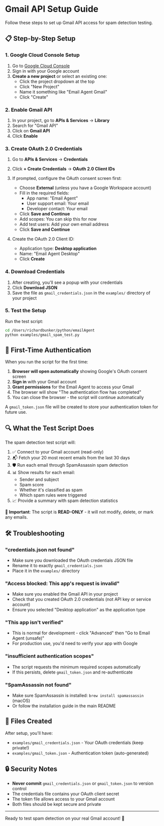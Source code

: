 # Gmail API Setup Guide

Follow these steps to set up Gmail API access for spam detection testing.

## 📋 **Step-by-Step Setup**

### 1. **Google Cloud Console Setup**

1. Go to [Google Cloud Console](https://console.cloud.google.com/)
2. Sign in with your Google account
3. **Create a new project** or select an existing one:
   - Click the project dropdown at the top
   - Click "New Project"
   - Name it something like "Email Agent Gmail"
   - Click "Create"

### 2. **Enable Gmail API**

1. In your project, go to **APIs & Services** → **Library**
2. Search for "Gmail API"
3. Click on **Gmail API**
4. Click **Enable**

### 3. **Create OAuth 2.0 Credentials**

1. Go to **APIs & Services** → **Credentials**
2. Click **+ Create Credentials** → **OAuth 2.0 Client IDs**
3. If prompted, configure the OAuth consent screen first:
   - Choose **External** (unless you have a Google Workspace account)
   - Fill in the required fields:
     - App name: "Email Agent"
     - User support email: Your email
     - Developer contact: Your email
   - Click **Save and Continue**
   - Add scopes: You can skip this for now
   - Add test users: Add your own email address
   - Click **Save and Continue**

4. Create the OAuth 2.0 Client ID:
   - Application type: **Desktop application**
   - Name: "Email Agent Desktop"
   - Click **Create**

### 4. **Download Credentials**

1. After creating, you'll see a popup with your credentials
2. Click **Download JSON**
3. Save the file as `gmail_credentials.json` in the `examples/` directory of your project

### 5. **Test the Setup**

Run the test script:

```bash
cd /Users/richardbunker/python/emailAgent
python examples/gmail_spam_test.py
```

## 🔐 **First-Time Authentication**

When you run the script for the first time:

1. **Browser will open automatically** showing Google's OAuth consent screen
2. **Sign in** with your Gmail account
3. **Grant permissions** for the Email Agent to access your Gmail
4. The browser will show "The authentication flow has completed"
5. You can close the browser - the script will continue automatically

A `gmail_token.json` file will be created to store your authentication token for future use.

## 🔍 **What the Test Script Does**

The spam detection test script will:

1. ✅ Connect to your Gmail account (read-only)
2. 📬 Fetch your 20 most recent emails from the last 30 days
3. 🛡️ Run each email through SpamAssassin spam detection
4. 📊 Show results for each email:
   - Sender and subject
   - Spam score
   - Whether it's classified as spam
   - Which spam rules were triggered
5. 📈 Provide a summary with spam detection statistics

**🚨 Important**: The script is **READ-ONLY** - it will not modify, delete, or mark any emails.

## 🛠️ **Troubleshooting**

### **"credentials.json not found"**
- Make sure you downloaded the OAuth credentials JSON file
- Rename it to exactly `gmail_credentials.json`
- Place it in the `examples/` directory

### **"Access blocked: This app's request is invalid"**
- Make sure you enabled the Gmail API in your project
- Check that you created OAuth 2.0 credentials (not API key or service account)
- Ensure you selected "Desktop application" as the application type

### **"This app isn't verified"**
- This is normal for development - click "Advanced" then "Go to Email Agent (unsafe)"
- For production use, you'd need to verify your app with Google

### **"insufficient authentication scopes"**
- The script requests the minimum required scopes automatically
- If this persists, delete `gmail_token.json` and re-authenticate

### **"SpamAssassin not found"**
- Make sure SpamAssassin is installed: `brew install spamassassin` (macOS)
- Or follow the installation guide in the main README

## 📁 **Files Created**

After setup, you'll have:
- `examples/gmail_credentials.json` - Your OAuth credentials (keep private!)
- `examples/gmail_token.json` - Authentication token (auto-generated)

## 🔒 **Security Notes**

- **Never commit** `gmail_credentials.json` or `gmail_token.json` to version control
- The credentials file contains your OAuth client secret
- The token file allows access to your Gmail account
- Both files should be kept secure and private

---

Ready to test spam detection on your real Gmail account! 🚀
